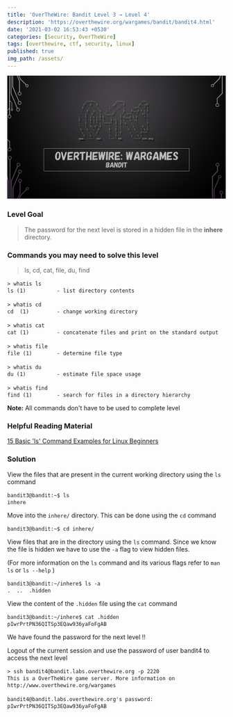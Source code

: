 ```yaml
---
title: 'OverTheWire: Bandit Level 3 → Level 4'
description: 'https://overthewire.org/wargames/bandit/bandit4.html'
date: '2021-03-02 16:53:43 +0530'
categories: [Security, OverTheWire]
tags: [overthewire, ctf, security, linux]
published: true
img_path: /assets/
---
```


![OverTheWire Banner](images/overthewire-banner.png)

### Level Goal

> The password for the next level is stored in a hidden file in the **inhere** directory.

### Commands you may need to solve this level

> ls, cd, cat, file, du, find

```
> whatis ls                                                                           
ls (1)          - list directory contents  

> whatis cd  
cd  (1)         - change working directory  

> whatis cat                                                                                                       
cat (1)         - concatenate files and print on the standard output  

> whatis file  
file (1)        - determine file type  

> whatis du    
du (1)          - estimate file space usage  

> whatis find  
find (1)        - search for files in a directory hierarchy
```

**Note:** All commands don't have to be used to complete level

### Helpful Reading Material

[15 Basic 'ls' Command Examples for Linux Beginners](https://www.tecmint.com/15-basic-ls-command-examples-in-linux/)

### Solution

View the files that are present in the current working directory using the `ls` command

```
bandit3@bandit:~$ ls  
inhere
```

Move into the `inhere/` directory. This can be done using the `cd` command

```
bandit3@bandit:~$ cd inhere/
```

View files that are in the directory using the `ls` command. Since we know the file is hidden we have to use the `-a` flag to view hidden files.

(For more information on the `ls` command and its various flags refer to `man ls` or `ls --help` )

```
bandit3@bandit:~/inhere$ ls -a  
.  ..  .hidden
```

View the content of the `.hidden` file using the `cat` command

```
bandit3@bandit:~/inhere$ cat .hidden  
pIwrPrtPN36QITSp3EQaw936yaFoFgAB
```

We have found the password for the next level !!

Logout of the current session and use the password of user bandit4 to access the next level

```
> ssh bandit4@bandit.labs.overthewire.org -p 2220  
This is a OverTheWire game server. More information on http://www.overthewire.org/wargames

bandit4@bandit.labs.overthewire.org's password: pIwrPrtPN36QITSp3EQaw936yaFoFgAB
```